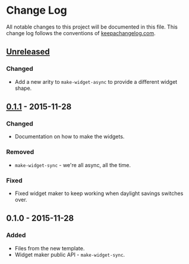 # Change Log
All notable changes to this project will be documented in this file. This change log follows the conventions of [keepachangelog.com](http://keepachangelog.com/).

## [Unreleased][unreleased]
### Changed
- Add a new arity to `make-widget-async` to provide a different widget shape.

## [0.1.1] - 2015-11-28
### Changed
- Documentation on how to make the widgets.

### Removed
- `make-widget-sync` - we're all async, all the time.

### Fixed
- Fixed widget maker to keep working when daylight savings switches over.

## 0.1.0 - 2015-11-28
### Added
- Files from the new template.
- Widget maker public API - `make-widget-sync`.

[unreleased]: https://github.com/your-name/figwheel-electron/compare/0.1.1...HEAD
[0.1.1]: https://github.com/your-name/figwheel-electron/compare/0.1.0...0.1.1
